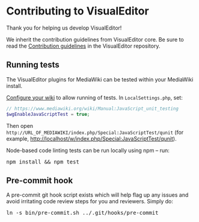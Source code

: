 # Contributing to VisualEditor

Thank you for helping us develop VisualEditor!

We inherit the contribution guidelines from VisualEditor core. Be sure to read the
[Contribution guidelines](https://git.wikimedia.org/blob/VisualEditor%2FVisualEditor.git/master/CONTRIBUTING.md)
in the VisualEditor repository.


## Running tests

The VisualEditor plugins for MediaWiki can be tested within your MediaWiki install.

[Configure your wiki](https://www.mediawiki.org/wiki/Manual:JavaScript_unit_testing) to
allow running of tests. In `LocalSettings.php`, set:
```php
// https://www.mediawiki.org/wiki/Manual:JavaScript_unit_testing
$wgEnableJavaScriptTest = true;
```

Then open `http://URL_OF_MEDIAWIKI/index.php/Special:JavaScriptTest/qunit`
(for example, <http://localhost/w/index.php/Special:JavaScriptTest/qunit>).

Node-based code linting tests can be run locally using npm – run:

<pre lang="bash">
npm install && npm test
</pre>


## Pre-commit hook

A pre-commit git hook script exists which will help flag up any issues and avoid irritating code review steps for you and reviewers. Simply do:

<pre lang="bash">
ln -s bin/pre-commit.sh ../.git/hooks/pre-commit
</pre>
